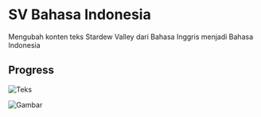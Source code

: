 # SV Bahasa Indonesia
 Mengubah konten teks Stardew Valley dari Bahasa Inggris menjadi Bahasa Indonesia
 
## Progress
 ![Teks](https://progress-bar.dev/1614/?scale=32023&title=Teks&suffix=line)
 
 ![Gambar](https://progress-bar.dev/40/?title=Gambar)
